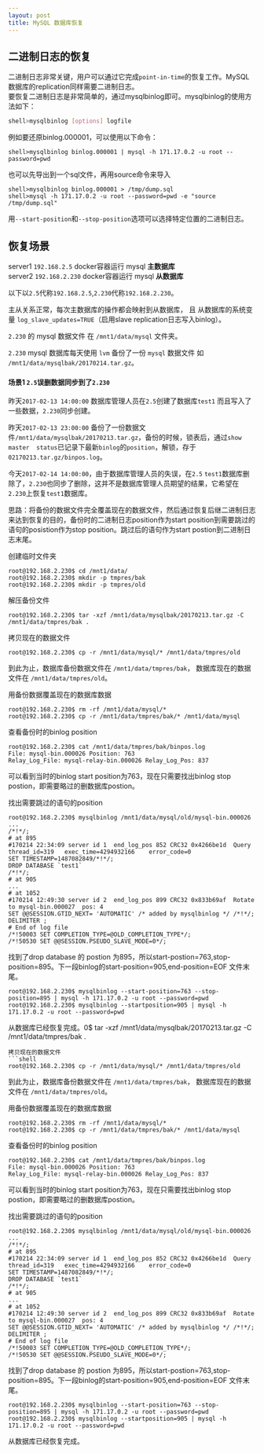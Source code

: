 ```yaml
---
layout: post
title: MySQL 数据库恢复
---
```




## 二进制日志的恢复

二进制日志非常关键，用户可以通过它完成`point-in-time`的恢复工作。MySQL数据库的replication同样需要二进制日志。  
要恢复二进制日志是非常简单的，通过mysqlbinlog即可。mysqlbinlog的使用方法如下：

```bash
shell>mysqlbinlog [options] logfile

```
例如要还原binlog.000001，可以使用以下命令：

```shell
shell>mysqlbinlog binlog.000001 | mysql -h 171.17.0.2 -u root --password=pwd

```
也可以先导出到一个sql文件，再用source命令来导入
```shell
shell>mysqlbinlog binlog.000001 > /tmp/dump.sql
shell>mysql -h 171.17.0.2 -u root --password=pwd -e "source /tmp/dump.sql"
```
用`--start-position`和`--stop-position`选项可以选择特定位置的二进制日志。

## 恢复场景

server1 `192.168.2.5` docker容器运行 mysql **主数据库**  
server2 `192.168.2.230` docker容器运行 mysql **从数据库**

以下以`2.5`代称`192.168.2.5`,`2.230`代称`192.168.2.230`。

主从关系正常，每次主数据库的操作都会映射到从数据库，
且 从数据库的系统变量 `log_slave_updates=TRUE`（启用slave replication日志写入binlog）。

`2.230` 的 mysql 数据文件 在 `/mnt1/data/mysql` 文件夹。

`2.230` mysql 数据库每天使用 `lvm` 备份了一份 `mysql` 数据文件 如 `/mnt1/data/mysqlbak/20170214.tar.gz`。

#### 场景1 `2.5`误删数据同步到了`2.230`

昨天`2017-02-13 14:00:00` 数据库管理人员在`2.5`创建了数据库`test1` 而且写入了一些数据，`2.230`同步创建。

昨天`2017-02-13 23:00:00` 备份了一份数据文件`/mnt1/data/mysqlbak/20170213.tar.gz`，备份的时候，锁表后，通过`show master  status`已记录下最新`binlog`的`position`，解锁，存于`02170213.tar.gz/binpos.log`。

今天`2017-02-14 14:00:00`，由于数据库管理人员的失误，在`2.5` `test1`数据库删除了，`2.230`也同步了删除，这并不是数据库管理人员期望的结果，它希望在`2.230`上恢复`test1`数据库。

思路：将备份的数据文件完全覆盖现在的数据文件，然后通过恢复后继二进制日志来达到恢复的目的，备份时的二进制日志position作为start position到需要跳过的语句的posistion作为stop position。跳过后的语句作为start postion到二进制日志末尾。

创建临时文件夹
```shell
root@192.168.2.230$ cd /mnt1/data/
root@192.168.2.230$ mkdir -p tmpres/bak
root@192.168.2.230$ mkdir -p tmpres/old
```
解压备份文件
```shell
root@192.168.2.230$ tar -xzf /mnt1/data/mysqlbak/20170213.tar.gz -C /mnt1/data/tmpres/bak .
```
拷贝现在的数据文件
```shell
root@192.168.2.230$ cp -r /mnt1/data/mysql/* /mnt1/data/tmpres/old
```
到此为止，数据库备份数据文件在 `/mnt1/data/tmpres/bak`， 数据库现在的数据文件在 `/mnt1/data/tmpres/old`。  

用备份数据覆盖现在的数据库数据
```shell
root@192.168.2.230$ rm -rf /mnt1/data/mysql/*
root@192.168.2.230$ cp -r /mnt1/data/tmpres/bak/* /mnt1/data/mysql
```
查看备份时的binlog position
```shell
root@192.168.2.230$ cat /mnt1/data/tmpres/bak/binpos.log
File: mysql-bin.000026 Position: 763
Relay_Log_File: mysql-relay-bin.000026 Relay_Log_Pos: 837
```
可以看到当时的binlog start position为763，现在只需要找出binlog stop postion，即需要略过的删数据库postion。

找出需要跳过的语句的position
```shell
root@192.168.2.230$ mysqlbinlog /mnt1/data/mysql/old/mysql-bin.000026
...
/*!*/;
# at 895
#170214 22:34:09 server id 1  end_log_pos 852 CRC32 0x4266be1d  Query   thread_id=319   exec_time=4294932166    error_code=0
SET TIMESTAMP=1487082849/*!*/;
DROP DATABASE `test1`
/*!*/;
# at 905
...
# at 1052
#170214 12:49:30 server id 2  end_log_pos 899 CRC32 0x833b69af  Rotate to mysql-bin.000027  pos: 4
SET @@SESSION.GTID_NEXT= 'AUTOMATIC' /* added by mysqlbinlog */ /*!*/;
DELIMITER ;
# End of log file
/*!50003 SET COMPLETION_TYPE=@OLD_COMPLETION_TYPE*/;
/*!50530 SET @@SESSION.PSEUDO_SLAVE_MODE=0*/;
```
找到了drop database 的 postion 为895，所以start-postion=763,stop-position=895。下一段binlog的start-position=905,end-position=EOF 文件末尾。
```shell
root@192.168.2.230$ mysqlbinlog --start-position=763 --stop-position=895 | mysql -h 171.17.0.2 -u root --password=pwd
root@192.168.2.230$ mysqlbinlog --startposition=905 | mysql -h 171.17.0.2 -u root --password=pwd
```
从数据库已经恢复完成。0$ tar -xzf /mnt1/data/mysqlbak/20170213.tar.gz -C /mnt1/data/tmpres/bak .
```
拷贝现在的数据文件
```shell
root@192.168.2.230$ cp -r /mnt1/data/mysql/* /mnt1/data/tmpres/old
```
到此为止，数据库备份数据文件在 `/mnt1/data/tmpres/bak`， 数据库现在的数据文件在 `/mnt1/data/tmpres/old`。  

用备份数据覆盖现在的数据库数据
```shell
root@192.168.2.230$ rm -rf /mnt1/data/mysql/*
root@192.168.2.230$ cp -r /mnt1/data/tmpres/bak/* /mnt1/data/mysql
```
查看备份时的binlog position
```shell
root@192.168.2.230$ cat /mnt1/data/tmpres/bak/binpos.log
File: mysql-bin.000026 Position: 763
Relay_Log_File: mysql-relay-bin.000026 Relay_Log_Pos: 837
```
可以看到当时的binlog start position为763，现在只需要找出binlog stop postion，即需要略过的删数据库postion。

找出需要跳过的语句的position
```shell
root@192.168.2.230$ mysqlbinlog /mnt1/data/mysql/old/mysql-bin.000026
...
/*!*/;
# at 895
#170214 22:34:09 server id 1  end_log_pos 852 CRC32 0x4266be1d  Query   thread_id=319   exec_time=4294932166    error_code=0
SET TIMESTAMP=1487082849/*!*/;
DROP DATABASE `test1`
/*!*/;
# at 905
...
# at 1052
#170214 12:49:30 server id 2  end_log_pos 899 CRC32 0x833b69af  Rotate to mysql-bin.000027  pos: 4
SET @@SESSION.GTID_NEXT= 'AUTOMATIC' /* added by mysqlbinlog */ /*!*/;
DELIMITER ;
# End of log file
/*!50003 SET COMPLETION_TYPE=@OLD_COMPLETION_TYPE*/;
/*!50530 SET @@SESSION.PSEUDO_SLAVE_MODE=0*/;
```
找到了drop database 的 postion 为895，所以start-postion=763,stop-position=895。下一段binlog的start-position=905,end-position=EOF 文件末尾。
```shell
root@192.168.2.230$ mysqlbinlog --start-position=763 --stop-position=895 | mysql -h 171.17.0.2 -u root --password=pwd
root@192.168.2.230$ mysqlbinlog --startposition=905 | mysql -h 171.17.0.2 -u root --password=pwd
```
从数据库已经恢复完成。